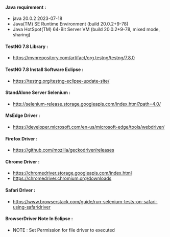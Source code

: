 #### Java requirement :

- java 20.0.2 2023-07-18
- Java(TM) SE Runtime Environment (build 20.0.2+9-78)
- Java HotSpot(TM) 64-Bit Server VM (build 20.0.2+9-78, mixed mode, sharing)

#### TestNG 7.8 Library : 
- https://mvnrepository.com/artifact/org.testng/testng/7.8.0

#### TestNG 7.8 Install Software Eclipse :  
- https://testng.org/testng-eclipse-update-site/

#### StandAlone Server Selenium :
- http://selenium-release.storage.googleapis.com/index.html?path=4.0/

#### MsEdge Driver : 
- https://developer.microsoft.com/en-us/microsoft-edge/tools/webdriver/

#### Firefox Driver : 
- https://github.com/mozilla/geckodriver/releases

#### Chrome Driver : 
- https://chromedriver.storage.googleapis.com/index.html
- https://chromedriver.chromium.org/downloads

#### Safari Driver : 
- https://www.browserstack.com/guide/run-selenium-tests-on-safari-using-safaridriver



#### BrowserDriver Note In Eclipse :

- NOTE : Set Permission for file driver to executed 

